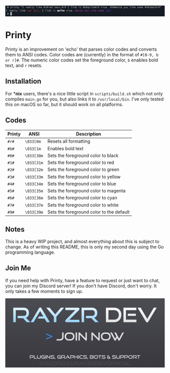 ![Example](res/example.png)

# Printy
Printy is an improvement on 'echo' that parses color codes and converts them to ANSI codes. Color codes are (currently) in the format of `#[0-9, b or r]#`. The numeric color codes set the foreground color, `b` enables bold text, and `r` resets.

## Installation
For ***nix** users, there's a nice little script in `scripts/build.sh` which not only compiles `main.go` for you, but also links it to `/usr/local/bin`. I've only tested this on macOS so far, but it should work on all platforms.

## Codes
Printy | ANSI | Description
------ | ---- | -----------
`#r#` | `\033[0m` | Resets all formatting
`#b#` | `\033[1m` | Enables bold text
`#0#` | `\033[30m` | Sets the foreground color to black
`#1#` | `\033[31m` | Sets the foreground color to red
`#2#` | `\033[32m` | Sets the foreground color to green
`#3#` | `\033[33m` | Sets the foreground color to yellow
`#4#` | `\033[34m` | Sets the foreground color to blue
`#5#` | `\033[35m` | Sets the foreground color to magenta
`#6#` | `\033[36m` | Sets the foreground color to cyan
`#7#` | `\033[37m` | Sets the foreground color to white
`#9#` | `\033[39m` | Sets the foreground color to the default

## Notes
This is a heavy WIP project, and almost everything about this is subject to change. As of writing this README, this is only my second day using the Go programming language.

## Join Me
If you need help with Printy, have a feature to request or just want to chat, you can join my Discord server! If you don't have Discord, don't worry. It only takes a few moments to sign up.

[![Discord Badge](https://github.com/Rayzr522/ProjectResources/raw/master/RayzrDev/badge-small.png)](https://discord.io/rayzrdevofficial)